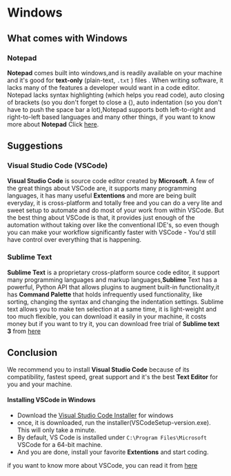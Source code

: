 # Windows
## What comes with Windows
### Notepad
**Notepad** comes built into windows,and is readily available on your machine and it's good for **text-only** (plain-text, `.txt` ) files . When writing software, it lacks many of the features a developer would want in a code editor. Notepad lacks syntax highlighting (which helps you read code), auto closing of brackets (so you don't forget to close a {), auto indentation (so you don't have to push the space bar a lot),Notepad supports both left-to-right and right-to-left based languages and many other things, if you want to know more about **Notepad** Click [here](https://en.wikipedia.org/wiki/Microsoft_Notepad#Features).

## Suggestions
### Visual Studio Code (VSCode)
**Visual Studio Code** is source code editor created by **Microsoft**. A few of the great things about VSCode are, it supports many programming languages, it has many useful **Extentions** and more are being built everyday, it is cross-platform and totally free and you can do a very lite and sweet setup to automate and do most of your work from within VSCode. But the best thing about VSCode is that, it provides just enough of the automation without taking over like the conventional IDE's, so even though you can make your workflow significantly faster with VSCode - You'd still have control over everything that is happening.

### Sublime Text
**Sublime Text** is a proprietary cross-platform source code editor, it support many programming languages and markup languages,**Sublime** Text has a powerful, Python API that allows plugins to augment built-in functionality,it has **Command Palette** that holds infrequently used functionality, like sorting, changing the syntax and changing the indentation settings. Sublime text allows you to make ten selection at a same time, it is light-weight and too much flexible, you can download it easily in your machine, it costs money but if you want to try it, you can download free trial of **Sublime text 3** from [here](https://www.sublimetext.com/3)

## Conclusion
We recommend you to install **Visual Studio Code** because of its compatibility, fastest speed, great support and it's the best **Text Editor** for you and your machine.

#### Installing VSCode in Windows
+ Download the [Visual Studio Code Installer](https://go.microsoft.com/fwlink/?linkID=534107) for windows
+ once, it is downloaded, run the installer(VSCodeSetup-version.exe). This will only take a minute.
+ By default, VS Code is installed under `C:\Program Files\Microsoft` VSCode for a 64-bit machine.
+ And you are done, install your favorite **Extentions** and start coding.

if you want to know more about VSCode, you can read it from [here](https://code.visualstudio.com/docs)
